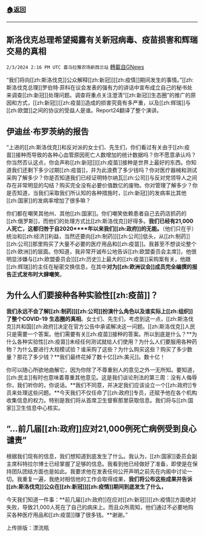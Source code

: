 ###  [:house:返回](README.md)
---


## 斯洛伐克总理希望揭露有关新冠病毒、疫苗损害和辉瑞交易的真相
`2/3/2024 2:16 PM UTC 喜马拉雅农场新西兰站` [轉載自GNews](https://gnews.org/articles/2279190)

“我们将向[[zh:斯洛伐克]]公众解释[[zh:新冠]][[zh:疫情]]期间发生的事情。”[[zh:斯洛伐克总理]]罗伯特·菲科在议会发表的强有力的讲话中宣布成立自己的秘书处来调查[[zh:新冠]]处理问题。调查将重点关注澄清“[[zh:新冠]]生态圈”的推广的原因和方式，[[zh:新冠]][[zh:疫苗]]造成的损害究竟有多严重，以及[[zh:辉瑞]]与[[zh:欧盟]]之间的协议的受益人是谁。Report24翻译了整个演讲。

## 伊迪丝·布罗茨纳的报告

“上进的[[zh:斯洛伐克]]和反对派的女士们、先生们，你们看过有关由于[[zh:疫苗]]接种而导致的各种心血管原因死亡人数增加的统计数据吗？你不愿意承认吗？你当然否认这点，你会声称[[zh:新冠]][[zh:疫苗]]接种是世界上最好的东西。你知道我们还剩下多少过期[[zh:疫苗]]，并为此浪费了多少钱吗？你对医疗器械和测试采购了解多少？你是否知道我们已经证明特尔纳瓦[[zh:公司]]与反对党领导人之间存在非常明显的勾结？购买完全没有必要价值数亿的废物。你对管理了解多少？你是否知道，当我们采取我们所认知的各种措施时，[[zh:新冠]]的发病率比其他[[zh:国家]]的发病率增加了很多嘛？

你们都在嘲笑其他州、其他[[zh:国家]]。你们嘲笑依赖患者自己去药店抓药的[[zh:俄罗斯]]，而他们的处理方式比[[zh:斯洛伐克]]好得多。**我们已经有****21,000****人死亡，这都归咎于自2020****年以来我们[[zh:政府]]的无能。**（他们只在乎）统治和[[zh:经济]]利益，当然还要向[[zh:制药]][[zh:公司]]低头，从[[zh:制药]][[zh:公司]]那里购买了大量不必要的医疗用品和[[zh:疫苗]]。我甚至不想谈论整个[[zh:欧洲]]的层面。你知道，我非常开诚布公地告诉[[zh:欧盟委员会主席]]，他很明显涉嫌与[[zh:欧盟委员会]][[zh:历史]]上最大的[[zh:疫苗]]采购案有关，他跟[[zh:辉瑞]]的主任在秘密交换信息，在其中**对为[[zh:欧洲议会]]成员完全编撰的报告正式发布时大肆嘲笑**。

## 为什么人们要接种各种实验性[[zh:疫苗]]？

**我们永远不会了解[[zh:制药]][[zh:公司]]扮演什么角色以及谁实际上[[zh:组织]]了整个COVID-19** **生态圈的真相**。女士们、先生们，考虑到这一点，[[zh:斯洛伐克]]共和国[[zh:政府]]决定在官方公告中承诺解决这一问题。[[zh:斯洛伐克]]人民只是需要一个答案。他们需要有关[[zh:疫苗]]接种的答案。所以到底是什么？**为什么各种实验性[[zh:疫苗]]未经任何测试就给人们使用？为什么人们要服用各种药物？为什么要进行大规模试验？谁采购了这些？为什么购买这些？购买了多少数量？那花了多少钱？**我们最终花掉了数十亿[[zh:美元]]。数十亿！

你可以随心所欲地曲解它，因为你除了不尊重别人的意见之外一无所知。要知道，[[zh:民主]]有时也意味着尊重其他意见。这是我们谈论刑法的第三周：没有人侮辱你，我们听你的，你说话。**我们不同意，并决定我们应该设立一个[[zh:政府]]专员来处理这些问题。**今天我们不仅任命了[[zh:政府]]专员，还赋予他在各个机构收集信息的权力。特别是我们将从首席卫生督察那里获取信息。我们将与[[zh:国家]]卫生信息中心核实。

## “…前几届[[zh:政府]]应对21,000例死亡病例受到良心谴责”

根据我们现有的信息，我们想知道到底发生了什么。我认为，[[zh:国家]]委员会副主席科特拉尔博士已经掌握了足够的信息。我看到他已经做好了准备，即使是在保持团队团结方面也是如此。我要求他在发表任何公开声明之前先在内阁中讨论一切。我重复一遍，我绝对相信他的工作会取得成果，**我们将公布这些成果并告诉[[zh:斯洛伐克]]公众在[[zh:新冠]][[zh:疫情]]期间到底发生了什么，**

今天我们知道一件事：**前几届[[zh:政府]]在应对[[zh:新冠]][[zh:疫情]]方面绝对失败，导致21,000人死在了自己的病床上。而且众所周知，他们通过不必要地购买各种医疗用品和[[zh:疫苗]]赚了很多钱。**谢谢。”

上传排版：漂流瓶
